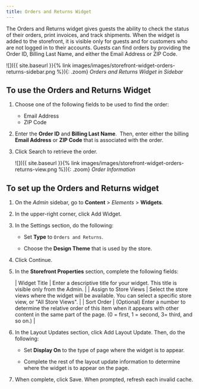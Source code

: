 ```yaml
---
title: Orders and Returns Widget
---
```


The Orders and Returns widget gives guests the ability to check the status of their orders, print invoices, and track shipments. When the widget is added to the storefront, it is visible only for guests and for customers who are not logged in to their accounts. Guests can find orders by providing the Order ID, Billing Last Name, and either the Email Address or ZIP Code.

![]({{ site.baseurl }}{% link images/images/storefront-widget-orders-returns-sidebar.png %}){: .zoom}
_Orders and Returns Widget in Sidebar_

## To use the Orders and Returns Widget

1. Choose one of the following fields to be used to find the order:

    - Email Address
    - ZIP Code

1. Enter the **Order ID** and **Billing Last Name**.  Then, enter either the billing **Email Address** or **ZIP Code** that is associated with the order.

1. Click <span class="btn">Search</span> to retrieve the order.

    ![]({{ site.baseurl }}{% link images/images/storefront-widget-orders-returns-view.png %}){: .zoom}
    _Order Information_

## To set up the Orders and Returns widget

1. On the _Admin_ sidebar, go to **Content** > _Elements_ > **Widgets**.

1. In the upper-right corner, click <span class="btn">Add Widget</span>.

1. In the Settings section, do the following:

    - Set **Type** to `Orders and Returns`.

    - Choose the **Design Theme** that is used by the store.

1. Click <span class="btn">Continue</span>.

1. In the **Storefront Properties** section, complete the following fields:

    | Widget Title | Enter a descriptive title for your widget. This title is visible only from the Admin. |
    | Assign to Store Views | Select the store views where the widget will be available. You can select a specific store view, or "All Store Views". |
    | Sort Order | (Optional) Enter a number to determine the relative order of this item when it appears with other content in the same part of the page. (0 = first, 1 = second, 3= third, and so on.) |

1. In the Layout Updates section, click <span class="btn">Add Layout Update</span>. Then, do the following:

    - Set **Display On** to the type of page where the widget is to appear.

    - Complete the rest of the layout update information to determine where the widget is to appear on the page.

1. When complete, click <span class="btn">Save</span>. When prompted, refresh each invalid cache.
